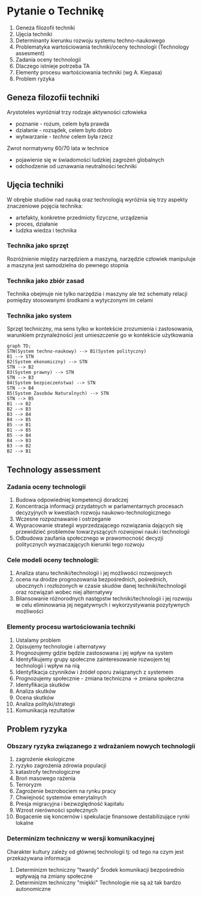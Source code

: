 # Pytanie o Technikę

1. Geneza filozofii techniki
2. Ujęcia techniki
3. Determinanty kierunku rozwoju systemu techno-naukowego
4. Problematyka wartościowania techniki/oceny technologii (Technology assesment)
5. Zadania oceny technologii
6. Dlaczego istnieje potrzeba TA
7. Elementy procesu wartościowania techniki (wg A. Kiepasa)
8. Problem ryzyka

## Geneza filozofii techniki
Arystoteles wyróżniał trzy rodzaje aktywności człowieka
 - poznanie - rozum, celem była prawda
 - działanie - rozsądek, celem było dobro
 - wytwarzanie - *techne* celem była rzecz

Zwrot normatywny 60/70 lata w technice
- pojawienie się w świadomości ludzkiej zagrożeń globalnych
- odchodzenie od uznawania neutralności techniki

## Ujęcia techniki

W obrębie studiów nad nauką oraz technologią wyróżnia się trzy aspekty znaczeniowe pojęcia technika:
- artefakty, konkretne przedmioty fizyczne, urządzenia
- proces, działanie
- ludzka wiedza i technika

### Technika jako sprzęt
Rozróżnienie między narzędziem a maszyną, narzędzie człowiek manipuluje a maszyna jest samodzielna do pewnego stopnia
### Technika jako zbiór zasad
Technika obejmuje nie tylko narzędzia i maszyny ale też schematy relacji pomiędzy stosowanymi środkami a wytyczonymi im celami
### Technika jako system
Sprzęt techniczny, ma sens tylko w kontekście zrozumienia i zastosowania, warunkiem przynależności jest umieszczenie go w kontekście użytkowania

```mermaid
graph TD;
STN(System techno-naukowy) --> B1(System polityczny)
B1 --> STN
B2(System ekonomiczny) --> STN
STN --> B2
B3(System prawny) --> STN
STN --> B3
B4(System bezpieczeństwa) --> STN
STN --> B4
B5(System Zasobów Naturalnych) --> STN
STN --> B5
B1 --> B2
B2 --> B3
B3 --> B4
B4 --> B5
B5 --> B1
B1 --> B5
B5 --> B4
B4 --> B3
B3 --> B2
B2 --> B1
```

## Technology assessment

### Zadania oceny technologii
1. Budowa odpowiedniej kompetencji doradczej
2. Koncentracja informacji przydatnych w parlamentarnych procesach decyzyjnych w kwestiach rozwoju naukowo-technologicznego
3. Wczesne rozpoznawanie i ostrzeganie
4. Wypracowanie strategii wyprzedzającego rozwiązania dających się przewidzieć problemów towarzyszących rozwojowi nauki i technologii
5. Odbudowa zaufania społecznego w prawomocność decyzji politycznych wyznaczających kierunki tego rozwoju


### Cele modeli oceny technologii:
1. Analiza stanu techniki/technologii i jej możliwości rozwojowych
2. ocena na drodze prognozowania bezpośrednich, pośrednich, ubocznych i rozłożonych w czasie skudów danej techniki/technologii oraz rozwiązań wobec niej alternatywy
3. Bilansowanie różnorodnych następstw techniki/technologii i jej rozwoju w celu eliminowania jej negatywnych i wykorzystywania pozytywnych możliwości

### Elementy procesu wartościowania techniki
1. Ustalamy problem
2. Opisujemy technologie i alternatywy
3. Prognozujemy gdzie będzie zastosowana i jej wpływ na system
4. Identyfikujemy grupy społeczne zainteresowanie rozwojem tej technologii i wpływ na nią
5. Identyfikacja czynników i źródeł oporu związanych z systemem
6. Prognozujemy społecznie - zmiana techniczna -> zmiana społeczna
7. Identyfikacja skutków
8. Analiza skutków 
9. Ocena skutków
10. Analiza polityki/strategii
11. Komunikacja rezultatów

## Problem ryzyka

### Obszary ryzyka związanego z wdrażaniem nowych technologii
1. zagrożenie ekologiczne
2. ryzyko zagrożenia zdrowia populacji
3. katastrofy technologiczne
4. Broń masowego rażenia
5. Terroryzm
6. Zagrożenie bezrobociem na rynku pracy
7. Chwiejność systemów emerytalnych
8. Presja migracyjna i bezwzględność kapitału
9. Wzrost nierówności społecznych
10. Bogacenie się koncernów i spekulacje finansowe destabilizujące rynki lokalne

### Determinizm techniczny w wersji komunikacyjnej
Charakter kultury zależy od głównej technologii tj: od tego na czym jest przekazywana informacja
1. Determinizm techniczny "twardy"
   Środek komunikacji bezpośrednio wpływają na zmiany społeczne
2. Determinizm techniczny "miękki"
   Technologie nie są aż tak bardzo autonomiczne










